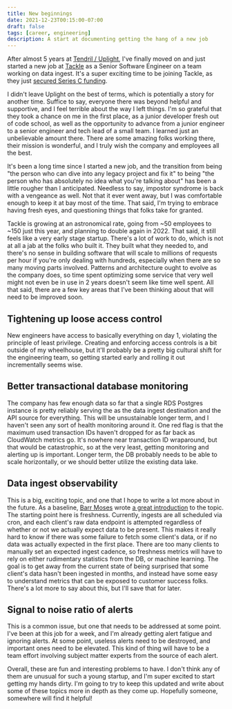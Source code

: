 ```yaml
---
title: New beginnings
date: 2021-12-23T00:15:00-07:00
draft: false
tags: [career, engineering]
description: A start at documenting getting the hang of a new job
---
```


After almost 5 years at [Tendril / Uplight](https://uplight.com), I've finally moved on and just started a new job at [Tackle](https://tackle.io) as a Senior Software Engineer on a team working on data ingest. It's a super exciting time to be joining Tackle, as they just [secured Series C funding](https://techcrunch.com/2021/12/21/newly-minted-unicorn-tackle-plans-to-use-100-million-series-c-to-accelerate-the-future-of-software-sales/).

I didn't leave Uplight on the best of terms, which is potentially a story for another time. Suffice to say, everyone there was beyond helpful and supportive, and I feel terrible about the way I left things. I'm so grateful that they took a chance on me in the first place, as a junior developer fresh out of code school, as well as the opportunity to advance from a junior engineer to a senior engineer and tech lead of a small team. I learned just an unbelievable amount there. There are some amazing folks working there, their mission is wonderful, and I truly wish the company and employees all the best.

It's been a long time since I started a new job, and the transition from being "the person who can dive into any legacy project and fix it" to being "the person who has absolutely no idea what you're talking about" has been a little rougher than I anticipated. Needless to say, impostor syndrome is back with a vengeance as well. Not that it ever went away, but I was comfortable enough to keep it at bay most of the time. That said, I'm trying to embrace having fresh eyes, and questioning things that folks take for granted.

Tackle is growing at an astronomical rate, going from ~50 employees to ~150 just this year, and planning to double again in 2022. That said, it still feels like a very early stage startup. There's a lot of work to do, which is not at all a jab at the folks who built it. They built what they needed to, and there's no sense in building software that will scale to millions of requests per hour if you're only dealing with hundreds, especially when there are so many moving parts involved. Patterns and architecture ought to evolve as the company does, so time spent optimizing some service that very well might not even be in use in 2 years doesn't seem like time well spent. All that said, there are a few key areas that I've been thinking about that will need to be improved soon.

## Tightening up loose access control
New engineers have access to basically everything on day 1, violating the principle of least privilege. Creating and enforcing access controls is a bit outside of my wheelhouse, but it'll probably be a pretty big cultural shift for the engineering team, so getting started early and rolling it out incrementally seems wise.

## Better transactional database monitoring
The company has few enough data so far that a single RDS Postgres instance is pretty reliably serving the as the data ingest destination and the API source for everything. This will be unsustainable longer term, and I haven't seen any sort of health monitoring around it. One red flag is that the maximum used transaction IDs haven't dropped for as far back as CloudWatch metrics go. It's nowhere near transaction ID wraparound, but that would be catastrophic, so at the very least, getting monitoring and alerting up is important. Longer term, the DB probably needs to be able to scale horizontally, or we should better utilize the existing data lake.

## Data ingest observability
This is a big, exciting topic, and one that I hope to write a lot more about in the future. As a baseline, [Barr Moses](https://twitter.com/BM_DataDowntime) wrote [a great introduction](https://www.montecarlodata.com/what-is-data-observability/) to the topic. The starting point here is freshness. Currently, ingests are all scheduled via cron, and each client's raw data endpoint is attempted regardless of whether or not we actually expect data to be present. This makes it really hard to know if there was some failure to fetch some client's data, or if no data was actually expected in the first place. There are too many clients to manually set an expected ingest cadence, so freshness metrics will have to rely on either rudimentary statistics from the DB, or machine learning. The goal is to get away from the current state of being surprised that some client's data hasn't been ingested in months, and instead have some easy to understand metrics that can be exposed to customer success folks. There's a lot more to say about this, but I'll save that for later.

## Signal to noise ratio of alerts
This is a common issue, but one that needs to be addressed at some point. I've been at this job for a week, and I'm already getting alert fatigue and ignoring alerts. At some point, useless alerts need to be destroyed, and important ones need to be elevated. This kind of thing will have to be a team effort involving subject matter experts from the source of each alert.

Overall, these are fun and interesting problems to have. I don't think any of them are unusual for such a young startup, and I'm super excited to start getting my hands dirty. I'm going to try to keep this updated and write about some of these topics more in depth as they come up. Hopefully someone, somewhere will find it helpful!